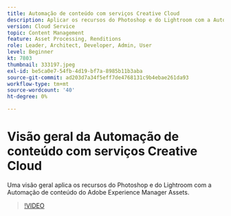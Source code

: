 ```yaml
---
title: Automação de conteúdo com serviços Creative Cloud
description: Aplicar os recursos do Photoshop e do Lightroom com a Automação de conteúdo do Adobe Experience Manager Assets.
version: Cloud Service
topic: Content Management
feature: Asset Processing, Renditions
role: Leader, Architect, Developer, Admin, User
level: Beginner
kt: 7803
thumbnail: 333197.jpeg
exl-id: be5ca0e7-54fb-4d19-bf7a-8985b11b3aba
source-git-commit: ad203d7a34f5eff7de4768131c9b4ebae261da93
workflow-type: tm+mt
source-wordcount: '40'
ht-degree: 0%

---
```


# Visão geral da Automação de conteúdo com serviços Creative Cloud

Uma visão geral aplica os recursos do Photoshop e do Lightroom com a Automação de conteúdo do Adobe Experience Manager Assets.

>[!VIDEO](https://video.tv.adobe.com/v/333197?quality=12&learn=on)
